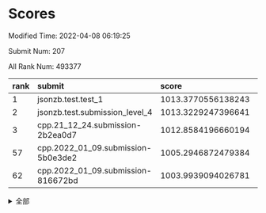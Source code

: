 # Scores

Modified Time: 2022-04-08 06:19:25

Submit Num: 207

All Rank Num: 493377

| rank |               submit               |       score        |       sigma        | pk_num |
| :--- | :--------------------------------- | :----------------- | :----------------- | :----- |
| 1    | jsonzb.test.test_1                 | 1013.3770556138243 | 0.8076047358916738 | 9537   |
| 2    | jsonzb.test.submission_level_4     | 1013.3229247396641 | 0.7912693858334892 | 9541   |
| 3    | cpp.21_12_24.submission-2b2ea0d7   | 1012.8584196660194 | 0.7942125777795344 | 9534   |
| 57   | cpp.2022_01_09.submission-5b0e3de2 | 1005.2946872479384 | 0.7287692268007868 | 9533   |
| 62   | cpp.2022_01_09.submission-816672bd | 1003.9939094026781 | 0.7067105543080295 | 9530   |


<details>
<summary>全部</summary>

| rank |                 submit                 |       score        |       sigma        | pk_num |
| :--- | :------------------------------------- | :----------------- | :----------------- | :----- |
| 1    | jsonzb.test.test_1                     | 1013.3770556138243 | 0.8076047358916738 | 9537   |
| 2    | jsonzb.test.submission_level_4         | 1013.3229247396641 | 0.7912693858334892 | 9541   |
| 3    | cpp.21_12_24.submission-2b2ea0d7       | 1012.8584196660194 | 0.7942125777795344 | 9534   |
| 4    | gobigger.level_3.submission_level_3_46 | 1011.3656332073564 | 0.7639359656790027 | 9536   |
| 5    | gobigger.level_3.submission_level_3_41 | 1011.1954722111217 | 0.8119406519844835 | 9534   |
| 6    | gobigger.level_3.submission_level_3_3  | 1011.1524252402455 | 0.7713143290288857 | 9532   |
| 7    | gobigger.level_3.submission_level_3_28 | 1011.0661370668558 | 0.766227576376365  | 9538   |
| 8    | gobigger.level_3.submission_level_3_30 | 1011.0574139471636 | 0.7731396783826457 | 9531   |
| 9    | gobigger.level_3.submission_level_3_32 | 1010.9691605383074 | 0.7817797801886821 | 9532   |
| 10   | gobigger.level_3.submission_level_3_47 | 1010.9171662433639 | 0.7839722546429524 | 9532   |
| 11   | gobigger.level_3.submission_level_3_42 | 1010.7650058438694 | 0.7745269172477185 | 9534   |
| 12   | gobigger.level_3.submission_level_3_26 | 1010.7466527864082 | 0.7525352710344161 | 9535   |
| 13   | gobigger.level_3.submission_level_3_35 | 1010.6897592112323 | 0.774560080792779  | 9540   |
| 14   | gobigger.level_3.submission_level_3_14 | 1010.5668443651874 | 0.7748496941757467 | 9534   |
| 15   | gobigger.level_3.submission_level_3_49 | 1010.5660725633885 | 0.7664425850379214 | 9532   |
| 16   | gobigger.level_3.submission_level_3_24 | 1010.5183046116573 | 0.7783323096969712 | 9537   |
| 17   | gobigger.level_3.submission_level_3_36 | 1010.4043587838364 | 0.7637311228912508 | 9529   |
| 18   | gobigger.level_3.submission_level_3_27 | 1010.3988934639899 | 0.7619637955593446 | 9534   |
| 19   | gobigger.level_3.submission_level_3_19 | 1010.3161898009108 | 0.7761034388585342 | 9536   |
| 20   | gobigger.level_3.submission_level_3_15 | 1010.1135518670867 | 0.7583914458183819 | 9532   |
| 21   | gobigger.level_3.submission_level_3_11 | 1010.1011343487137 | 0.7628938829577436 | 9532   |
| 22   | gobigger.level_3.submission_level_3_20 | 1010.0907812484121 | 0.7488563025083567 | 9536   |
| 23   | gobigger.level_3.submission_level_3_38 | 1010.0796360305421 | 0.7678297423594309 | 9535   |
| 24   | gobigger.level_3.submission_level_3_10 | 1009.9234486007811 | 0.7566701935622966 | 9534   |
| 25   | gobigger.level_3.submission_level_3_40 | 1009.8558025940872 | 0.7497310445820565 | 9531   |
| 26   | gobigger.level_3.submission_level_3_37 | 1009.8063801138726 | 0.7416761759401732 | 9533   |
| 27   | gobigger.level_3.submission_level_3_5  | 1009.8006649211782 | 0.7452128420521559 | 9530   |
| 28   | gobigger.level_3.submission_level_3_2  | 1009.7917520722877 | 0.7635793316732511 | 9533   |
| 29   | gobigger.level_3.submission_level_3_43 | 1009.7875894872396 | 0.772368417893739  | 9538   |
| 30   | gobigger.level_3.submission_level_3_45 | 1009.7660976543931 | 0.7676064503481042 | 9530   |
| 31   | gobigger.level_3.submission_level_3_13 | 1009.7172121101904 | 0.7374223042216033 | 9533   |
| 32   | gobigger.level_3.submission_level_3_48 | 1009.6472497320077 | 0.764446275441918  | 9540   |
| 33   | gobigger.level_3.submission_level_3_16 | 1009.6312323440403 | 0.7810005883949453 | 9537   |
| 34   | gobigger.level_3.submission_level_3_44 | 1009.5853526433494 | 0.7310786538148903 | 9532   |
| 35   | gobigger.level_3.submission_level_3_29 | 1009.4969511844365 | 0.7615472409314654 | 9535   |
| 36   | gobigger.level_3.submission_level_3_21 | 1009.4536322858685 | 0.7637420403705247 | 9533   |
| 37   | gobigger.level_3.submission_level_3_0  | 1009.434928991999  | 0.751245257972429  | 9533   |
| 38   | gobigger.level_3.submission_level_3_12 | 1009.3764682830022 | 0.7565667032890078 | 9535   |
| 39   | gobigger.level_3.submission_level_3_39 | 1009.3021284398252 | 0.7419776895551934 | 9529   |
| 40   | gobigger.level_3.submission_level_3_17 | 1009.2926758707932 | 0.7553981194894279 | 9534   |
| 41   | gobigger.level_3.submission_level_3_6  | 1009.2666277284338 | 0.7441576237914916 | 9536   |
| 42   | gobigger.level_3.submission_level_3_9  | 1009.2092957454842 | 0.7570349141967112 | 9532   |
| 43   | gobigger.level_3.submission_level_3_18 | 1009.2013603661534 | 0.7529905894503286 | 9532   |
| 44   | gobigger.level_3.submission_level_3_8  | 1009.1713318433492 | 0.7621382255380145 | 9533   |
| 45   | gobigger.level_3.submission_level_3_31 | 1009.0594008466506 | 0.7374129629978627 | 9535   |
| 46   | gobigger.level_3.submission_level_3_1  | 1009.0456182810699 | 0.7529989197162738 | 9529   |
| 47   | gobigger.level_3.submission_level_3_25 | 1008.9837857881581 | 0.7393979339478975 | 9533   |
| 48   | gobigger.level_3.submission_level_3_22 | 1008.9762361835571 | 0.7355360835501767 | 9534   |
| 49   | gobigger.level_3.submission_level_3_7  | 1008.9579374928951 | 0.733375991894056  | 9538   |
| 50   | gobigger.level_3.submission_level_3_23 | 1008.8581625145786 | 0.7598408227593064 | 9533   |
| 51   | gobigger.level_3.submission_level_3_33 | 1008.7204839069242 | 0.7399242118244083 | 9534   |
| 52   | gobigger.level_3.submission_level_3_4  | 1008.3395282087589 | 0.7344894336018438 | 9533   |
| 53   | gobigger.level_3.submission_level_3_34 | 1007.9914904469621 | 0.7400909763559255 | 9535   |
| 54   | gobigger.level_1.submission_level_1_10 | 1005.9987196617164 | 0.7190705860620851 | 9534   |
| 55   | gobigger.level_1.submission_level_1_48 | 1005.6334146480349 | 0.7321601701597487 | 9537   |
| 56   | gobigger.level_1.submission_level_1_38 | 1005.3963186114074 | 0.7248042737119209 | 9535   |
| 57   | cpp.2022_01_09.submission-5b0e3de2     | 1005.2946872479384 | 0.7287692268007868 | 9533   |
| 58   | gobigger.level_1.submission_level_1_2  | 1004.2329864418039 | 0.7049798042363489 | 9536   |
| 59   | gobigger.level_1.submission_level_1_43 | 1004.1707447676824 | 0.7090628712082448 | 9530   |
| 60   | gobigger.level_1.submission_level_1_31 | 1004.0650947808201 | 0.714264906565806  | 9534   |
| 61   | gobigger.level_1.submission_level_1_25 | 1004.054917198189  | 0.7191749918410217 | 9537   |
| 62   | cpp.2022_01_09.submission-816672bd     | 1003.9939094026781 | 0.7067105543080295 | 9530   |
| 63   | gobigger.level_1.submission_level_1_30 | 1003.9442201765503 | 0.730855340296623  | 9532   |
| 64   | gobigger.level_1.submission_level_1_41 | 1003.8980186238701 | 0.7178386747240006 | 9528   |
| 65   | gobigger.level_1.submission_level_1_17 | 1003.8355563222386 | 0.7212942438228432 | 9537   |
| 66   | gobigger.level_1.submission_level_1_49 | 1003.7868249279061 | 0.7124809912042712 | 9533   |
| 67   | gobigger.level_1.submission_level_1_40 | 1003.6978051451026 | 0.7181074883732559 | 9536   |
| 68   | gobigger.level_1.submission_level_1_15 | 1003.6424952269471 | 0.7076933206987653 | 9538   |
| 69   | gobigger.level_1.submission_level_1_3  | 1003.586049236611  | 0.7082650303845074 | 9535   |
| 70   | gobigger.level_1.submission_level_1_16 | 1003.5145276001963 | 0.7151766119398729 | 9537   |
| 71   | gobigger.level_1.submission_level_1_32 | 1003.4605073848378 | 0.7117148065005428 | 9536   |
| 72   | gobigger.level_1.submission_level_1_27 | 1003.4090573180388 | 0.721687093841083  | 9532   |
| 73   | gobigger.level_1.submission_level_1_33 | 1003.3963746890485 | 0.72151963431741   | 9536   |
| 74   | gobigger.level_1.submission_level_1_45 | 1003.3363608929092 | 0.7188529295412032 | 9540   |
| 75   | gobigger.level_1.submission_level_1_11 | 1003.3316728989845 | 0.7101182485247052 | 9531   |
| 76   | gobigger.level_1.submission_level_1_19 | 1003.3307462992699 | 0.7251279895087033 | 9534   |
| 77   | gobigger.level_1.submission_level_1_37 | 1003.2488570136265 | 0.7117388541557323 | 9533   |
| 78   | gobigger.level_1.submission_level_1_29 | 1003.2278203177568 | 0.7146300159452944 | 9537   |
| 79   | gobigger.level_1.submission_level_1_6  | 1003.2127677477824 | 0.7149520165308596 | 9535   |
| 80   | gobigger.level_1.submission_level_1_46 | 1003.2064020770097 | 0.7004496963018715 | 9530   |
| 81   | gobigger.level_1.submission_level_1_13 | 1003.1953460443822 | 0.7110236118731434 | 9527   |
| 82   | gobigger.level_1.submission_level_1_20 | 1003.1838314034871 | 0.7130752598658726 | 9529   |
| 83   | gobigger.level_1.submission_level_1_7  | 1003.1714475979426 | 0.7160059964999562 | 9531   |
| 84   | gobigger.level_1.submission_level_1_9  | 1003.108747117404  | 0.721198458276885  | 9531   |
| 85   | gobigger.level_1.submission_level_1_36 | 1003.0930221264856 | 0.7211120194970975 | 9535   |
| 86   | gobigger.level_1.submission_level_1_35 | 1003.068845969047  | 0.7214931188749842 | 9534   |
| 87   | gobigger.level_1.submission_level_1_12 | 1003.0030511157095 | 0.7208094170138784 | 9535   |
| 88   | gobigger.level_1.submission_level_1_22 | 1002.8800618243042 | 0.7205203509855693 | 9537   |
| 89   | gobigger.level_1.submission_level_1_8  | 1002.8762764164676 | 0.720794924914873  | 9534   |
| 90   | gobigger.level_1.submission_level_1_21 | 1002.8127872198611 | 0.7120953346252935 | 9528   |
| 91   | gobigger.level_1.submission_level_1_24 | 1002.8119534074821 | 0.710292763568677  | 9534   |
| 92   | gobigger.level_1.submission_level_1_14 | 1002.8069254396077 | 0.7165877131820692 | 9535   |
| 93   | gobigger.level_1.submission_level_1_5  | 1002.7943611920596 | 0.7065912803246241 | 9540   |
| 94   | gobigger.level_1.submission_level_1_23 | 1002.7696164232102 | 0.7198222663694388 | 9539   |
| 95   | gobigger.level_1.submission_level_1_0  | 1002.5797598960171 | 0.7143862158220589 | 9529   |
| 96   | gobigger.level_1.submission_level_1_18 | 1002.5199553123364 | 0.7206397272350028 | 9535   |
| 97   | gobigger.level_1.submission_level_1_34 | 1002.4282304921912 | 0.7133592386822262 | 9532   |
| 98   | gobigger.level_1.submission_level_1_39 | 1002.3561937589484 | 0.7136293589085803 | 9535   |
| 99   | gobigger.level_1.submission_level_1_42 | 1002.2543436523437 | 0.7118213926163177 | 9533   |
| 100  | gobigger.level_1.submission_level_1_28 | 1002.2158734349838 | 0.7106540373281975 | 9535   |
| 101  | gobigger.level_1.submission_level_1_44 | 1002.0208515584442 | 0.7009794506907141 | 9535   |
| 102  | gobigger.level_1.submission_level_1_47 | 1002.010932271858  | 0.707073546050451  | 9534   |
| 103  | gobigger.level_1.submission_level_1_26 | 1001.8701465774863 | 0.7178999006345388 | 9530   |
| 104  | gobigger.level_1.submission_level_1_1  | 1001.7996474169814 | 0.7179096034180417 | 9535   |
| 105  | gobigger.level_1.submission_level_1_4  | 1001.7102535944978 | 0.7193675676418594 | 9532   |
| 106  | gobigger.random.submission_random_36   | 997.1659875821615  | 0.7106930800925281 | 9532   |
| 107  | gobigger.random.submission_random_12   | 997.1329494424087  | 0.7068343801191285 | 9532   |
| 108  | gobigger.random.submission_random_7    | 997.104378930507   | 0.7202870027372137 | 9538   |
| 109  | gobigger.random.submission_random_22   | 997.0818831743644  | 0.7069348267958004 | 9536   |
| 110  | gobigger.random.submission_random_17   | 996.8908661380183  | 0.7112646860073715 | 9535   |
| 111  | gobigger.random.submission_random_44   | 996.8505397430638  | 0.7040392384802749 | 9534   |
| 112  | gobigger.random.submission_random_43   | 996.7131471084263  | 0.7060765411958727 | 9531   |
| 113  | gobigger.random.submission_random_15   | 996.6882259555604  | 0.7088618971122728 | 9534   |
| 114  | gobigger.random.submission_random_3    | 996.6853496891947  | 0.7146147428585825 | 9535   |
| 115  | gobigger.random.submission_random_20   | 996.6584370620405  | 0.7155886004486764 | 9534   |
| 116  | gobigger.random.submission_random_2    | 996.6402886159223  | 0.7085042138889126 | 9533   |
| 117  | gobigger.random.submission_random_14   | 996.592095375395   | 0.7095324760000836 | 9533   |
| 118  | gobigger.random.submission_random_49   | 996.5893739100594  | 0.7102614152670319 | 9534   |
| 119  | gobigger.random.submission_random_21   | 996.5713570489579  | 0.7031921340644187 | 9534   |
| 120  | gobigger.random.submission_random_39   | 996.5532211175317  | 0.7100123658856689 | 9538   |
| 121  | gobigger.random.submission_random_8    | 996.548831325514   | 0.7150335525406677 | 9532   |
| 122  | gobigger.random.submission_random_5    | 996.5119175618698  | 0.706040654536338  | 9533   |
| 123  | gobigger.random.submission_random_38   | 996.4951811837144  | 0.7113523506196848 | 9538   |
| 124  | gobigger.random.submission_random_0    | 996.4491003314171  | 0.7030854265540332 | 9531   |
| 125  | gobigger.random.submission_random_1    | 996.4477283068142  | 0.7098713645582865 | 9531   |
| 126  | gobigger.random.submission_random_28   | 996.4475147780186  | 0.7156336877357545 | 9537   |
| 127  | gobigger.random.submission_random_34   | 996.3300062246814  | 0.7096972052886216 | 9537   |
| 128  | gobigger.random.submission_random_37   | 996.2920088713544  | 0.7075129215494803 | 9535   |
| 129  | gobigger.random.submission_random_42   | 996.2768480223132  | 0.7198337570391324 | 9533   |
| 130  | gobigger.random.submission_random_26   | 996.178972556105   | 0.7198806647932975 | 9533   |
| 131  | gobigger.random.submission_random_35   | 996.130371161245   | 0.7143186214326426 | 9528   |
| 132  | gobigger.random.submission_random_9    | 996.1262118316268  | 0.7223701534795945 | 9532   |
| 133  | gobigger.random.submission_random_33   | 996.1217014299322  | 0.7061802936596873 | 9532   |
| 134  | gobigger.random.submission_random_48   | 996.0968261833171  | 0.70555793716601   | 9535   |
| 135  | gobigger.random.submission_random_18   | 996.0422556413238  | 0.7000591038767258 | 9528   |
| 136  | gobigger.random.submission_random_29   | 996.0029511520889  | 0.7024641930848486 | 9531   |
| 137  | gobigger.random.submission_random_25   | 995.9649311809806  | 0.7137492619447948 | 9536   |
| 138  | gobigger.random.submission_random_4    | 995.8310929532787  | 0.7045083062384808 | 9533   |
| 139  | gobigger.random.submission_random_30   | 995.6960584830895  | 0.7141828926464947 | 9532   |
| 140  | gobigger.random.submission_random_40   | 995.6874057801443  | 0.7083236149373636 | 9530   |
| 141  | gobigger.random.submission_random_31   | 995.5989248911868  | 0.7068787401249664 | 9533   |
| 142  | gobigger.random.submission_random_27   | 995.5323733808858  | 0.720449489240878  | 9534   |
| 143  | gobigger.random.submission_random_11   | 995.494885983425   | 0.7000467834291989 | 9535   |
| 144  | gobigger.random.submission_random_23   | 995.4732250860675  | 0.7105104276098124 | 9527   |
| 145  | gobigger.random.submission_random_6    | 995.3020931683975  | 0.7074996468002246 | 9542   |
| 146  | gobigger.random.submission_random_10   | 995.2381056476871  | 0.7137630324513894 | 9530   |
| 147  | gobigger.random.submission_random_16   | 995.2139241199786  | 0.7193576468261712 | 9531   |
| 148  | gobigger.random.submission_random_41   | 995.0710112360377  | 0.7127919582811357 | 9530   |
| 149  | gobigger.random.submission_random_46   | 995.0673144706909  | 0.7107169402539449 | 9533   |
| 150  | gobigger.random.submission_random_45   | 995.0250143549794  | 0.7210915738803291 | 9537   |
| 151  | gobigger.random.submission_random_13   | 994.9532889742766  | 0.7183680843823924 | 9527   |
| 152  | gobigger.random.submission_random_47   | 994.6160064133146  | 0.714880546906699  | 9537   |
| 153  | gobigger.random.submission_random_19   | 994.4043192840986  | 0.7244162814147482 | 9538   |
| 154  | gobigger.random.submission_random_24   | 994.4002935279284  | 0.7089571101818622 | 9537   |
| 155  | gobigger.random.submission_random_32   | 994.3739160289839  | 0.715393399513474  | 9538   |
| 156  | gobigger.level_2.submission_level_2_0  | 994.0806729536959  | 0.72270960743129   | 9529   |
| 157  | gobigger.level_2.submission_level_2_15 | 993.9991009996028  | 0.7247593158148974 | 9533   |
| 158  | gobigger.level_2.submission_level_2_44 | 993.8299977585995  | 0.7200895555697361 | 9534   |
| 159  | gobigger.level_2.submission_level_2_11 | 993.8152763901875  | 0.734609054853492  | 9534   |
| 160  | gobigger.level_2.submission_level_2_47 | 993.7973898561528  | 0.7522960024742638 | 9532   |
| 161  | gobigger.level_2.submission_level_2_25 | 993.7358544230436  | 0.7342409337022408 | 9535   |
| 162  | gobigger.level_2.submission_level_2_46 | 993.7302100990506  | 0.733153937240461  | 9533   |
| 163  | gobigger.level_2.submission_level_2_29 | 993.4599991882382  | 0.7438469193677464 | 9528   |
| 164  | gobigger.level_2.submission_level_2_43 | 993.3843486776802  | 0.73207844618742   | 9536   |
| 165  | gobigger.level_2.submission_level_2_14 | 993.2511047197718  | 0.7257321124586982 | 9530   |
| 166  | gobigger.level_2.submission_level_2_23 | 993.2412760548984  | 0.737019138158704  | 9529   |
| 167  | gobigger.level_2.submission_level_2_37 | 993.1449964982845  | 0.7603012126505297 | 9535   |
| 168  | gobigger.level_2.submission_level_2_42 | 993.1360764995525  | 0.7390931448662911 | 9540   |
| 169  | gobigger.level_2.submission_level_2_3  | 992.9642609076278  | 0.7298982369214514 | 9536   |
| 170  | gobigger.level_2.submission_level_2_5  | 992.8631391037171  | 0.7291511535242621 | 9532   |
| 171  | gobigger.level_2.submission_level_2_6  | 992.7851586461754  | 0.7318750504513999 | 9534   |
| 172  | gobigger.level_2.submission_level_2_4  | 992.6671493974096  | 0.7413150378073646 | 9536   |
| 173  | gobigger.level_2.submission_level_2_20 | 992.6318328022292  | 0.7401258008508419 | 9529   |
| 174  | gobigger.level_2.submission_level_2_33 | 992.6057835216778  | 0.7507502596355824 | 9531   |
| 175  | gobigger.level_2.submission_level_2_13 | 992.539137578453   | 0.7398281019461137 | 9531   |
| 176  | gobigger.level_2.submission_level_2_39 | 992.4392512955503  | 0.7492303508692003 | 9534   |
| 177  | gobigger.level_2.submission_level_2_36 | 992.3434317879528  | 0.7566133361475847 | 9529   |
| 178  | gobigger.level_2.submission_level_2_18 | 992.3124471778184  | 0.752670163955699  | 9534   |
| 179  | gobigger.level_2.submission_level_2_34 | 992.2616053589903  | 0.742631483033696  | 9534   |
| 180  | gobigger.level_2.submission_level_2_10 | 992.2515769051947  | 0.7497506106499511 | 9536   |
| 181  | gobigger.level_2.submission_level_2_19 | 992.2278407610223  | 0.7612143973228198 | 9536   |
| 182  | gobigger.level_2.submission_level_2_12 | 992.1414163972188  | 0.7530448980491631 | 9537   |
| 183  | gobigger.level_2.submission_level_2_22 | 992.133207406773   | 0.7516329570726498 | 9537   |
| 184  | gobigger.level_2.submission_level_2_35 | 992.1116864245854  | 0.7305175669355477 | 9539   |
| 185  | gobigger.level_2.submission_level_2_49 | 992.0595611511627  | 0.7448352463233494 | 9537   |
| 186  | gobigger.level_2.submission_level_2_1  | 992.0136693715309  | 0.7454000199448334 | 9537   |
| 187  | gobigger.level_2.submission_level_2_16 | 991.9262371448917  | 0.7489288180269841 | 9538   |
| 188  | gobigger.level_2.submission_level_2_21 | 991.923718687217   | 0.7440325486161181 | 9529   |
| 189  | gobigger.level_2.submission_level_2_30 | 991.8385803573466  | 0.7522222908112443 | 9538   |
| 190  | gobigger.level_2.submission_level_2_31 | 991.69239793459    | 0.7328704250785155 | 9540   |
| 191  | gobigger.level_2.submission_level_2_8  | 991.636618561305   | 0.7584476663142308 | 9533   |
| 192  | gobigger.level_2.submission_level_2_28 | 991.615872171457   | 0.7582011182298405 | 9535   |
| 193  | gobigger.level_2.submission_level_2_2  | 991.5834037062828  | 0.7411908842301567 | 9533   |
| 194  | gobigger.level_2.submission_level_2_41 | 991.5828006032733  | 0.7513022180468212 | 9534   |
| 195  | gobigger.level_2.submission_level_2_40 | 991.5758764687217  | 0.7266484651573242 | 9532   |
| 196  | gobigger.level_2.submission_level_2_38 | 991.5670326351226  | 0.7350723102577875 | 9533   |
| 197  | gobigger.level_2.submission_level_2_45 | 991.4736487514829  | 0.7490959749285521 | 9532   |
| 198  | gobigger.level_2.submission_level_2_9  | 991.4520838801496  | 0.7376502839777574 | 9533   |
| 199  | gobigger.level_2.submission_level_2_27 | 991.300712163559   | 0.7441725921005088 | 9538   |
| 200  | gobigger.level_2.submission_level_2_17 | 991.1921518163409  | 0.7580642443115058 | 9527   |
| 201  | gobigger.level_2.submission_level_2_26 | 991.1375201449788  | 0.7496548649482606 | 9533   |
| 202  | gobigger.level_2.submission_level_2_24 | 991.1170305145588  | 0.7660089353914588 | 9531   |
| 203  | gobigger.level_2.submission_level_2_48 | 991.1167235378156  | 0.738120973444941  | 9534   |
| 204  | gobigger.level_2.submission_level_2_7  | 991.1022049049079  | 0.759202167681926  | 9539   |
| 205  | gobigger.level_2.submission_level_2_32 | 991.0400362496152  | 0.7640934454511932 | 9532   |
| 206  | gobigger.none.submission_none_0        | 977.2669509834776  | 1.2992904429553211 | 9537   |
| 207  | gobigger.none.submission_none_1        | 977.101952079547   | 1.3667105414466523 | 9544   |

</details>